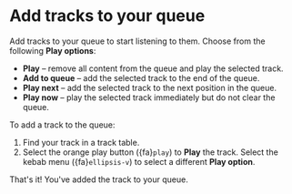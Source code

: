 # Add tracks to your queue

Add tracks to your queue to start listening to them. Choose from the following **Play options**:

- **Play** – remove all content from the queue and play the selected track.
- **Add to queue** – add the selected track to the end of the queue.
- **Play next** – add the selected track to the next position in the queue.
- **Play now** – play the selected track immediately but do not clear the queue.

To add a track to the queue:

1. Find your track in a track table.
2. Select the orange play button ({fa}`play`) to **Play** the track. Select the kebab menu ({fa}`ellipsis-v`) to select a different **Play option**.

That's it! You've added the track to your queue.
